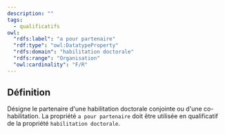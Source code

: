 ```yaml
---
description: ""
tags:
  - qualificatifs
owl:
  "rdfs:label": "a pour partenaire"
  "rdf:type": "owl:DatatypeProperty"
  "rdfs:domain": "habilitation doctorale"
  "rdfs:range": "Organisation"
  "owl:cardinality": "F/R"
---
```


<OntologyTable frontMatter={frontMatter}/>

## Définition

Désigne le partenaire d'une habilitation doctorale conjointe ou d'une co-habilitation. La propriété `a pour partenaire` doit être utilisée en qualificatif de la propriété `habilitation doctorale`.
